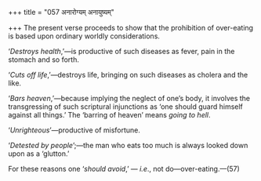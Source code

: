 +++
title = "057 अनारोग्यम् अनायुष्यम्"

+++
The present verse proceeds to show that the prohibition of over-eating
is based upon ordinary worldly considerations.

‘*Destroys health*,’—is productive of such diseases as fever, pain in
the stomach and so forth.

‘*Cuts off life*,’—destroys life, bringing on such diseases as cholera
and the like.

‘*Bars heaven*,’—because implying the neglect of one’s body, it involves
the transgressing of such scriptural injunctions as ‘one should guard
himself against all things.’ The ‘barring of heaven’ means *going to
hell*.

‘*Unrighteous*’—productive of misfortune.

‘*Detested by people*’;—the man who eats too much is always looked down
upon as a ‘glutton.’

For these reasons one ‘*should avoid*,’ — *i.e*., not
do—over-eating.—(57)


